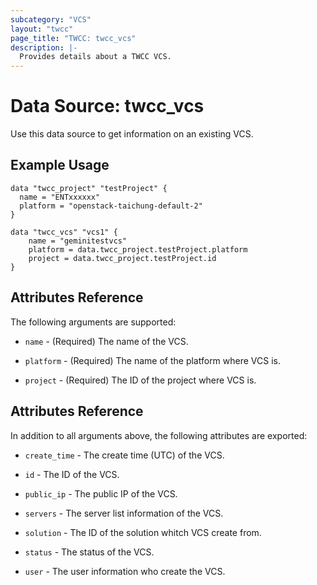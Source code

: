```yaml
---
subcategory: "VCS"
layout: "twcc"
page_title: "TWCC: twcc_vcs"
description: |-
  Provides details about a TWCC VCS.
---
```


# Data Source: twcc_vcs

Use this data source to get information on an existing VCS.

## Example Usage

```hcl
data "twcc_project" "testProject" {
  name = "ENTxxxxxx"
  platform = "openstack-taichung-default-2"
}

data "twcc_vcs" "vcs1" {
    name = "geminitestvcs"
    platform = data.twcc_project.testProject.platform
    project = data.twcc_project.testProject.id
}
```

## Attributes Reference

The following arguments are supported:

* `name` - (Required) The name of the VCS.

* `platform` - (Required) The name of the platform where VCS is.

* `project` - (Required) The ID of the project where VCS is.

## Attributes Reference

In addition to all arguments above, the following attributes are exported:

* `create_time` - The create time (UTC) of the VCS.

* `id` - The ID of the VCS.

* `public_ip` - The public IP of the VCS.

* `servers` - The server list information of the VCS.

* `solution` - The ID of the solution whitch VCS create from.

* `status` - The status of the VCS.

* `user` - The user information who create the VCS.
